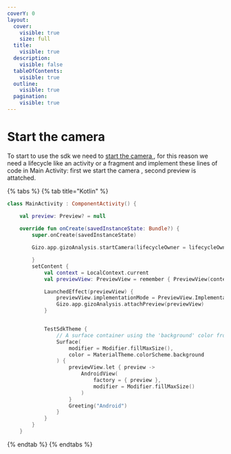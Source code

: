 ```yaml
---
coverY: 0
layout:
  cover:
    visible: true
    size: full
  title:
    visible: true
  description:
    visible: false
  tableOfContents:
    visible: true
  outline:
    visible: true
  pagination:
    visible: true
---
```


# Start the camera

To start to use the sdk we need to [start the camera ](start-the-camera.md), for this reason we need a lifecycle like an activity or a fragment and implement these lines of code in Main Activity: first we start the camera , second preview is attatched.

{% tabs %}
{% tab title="Kotlin" %}
```kotlin
class MainActivity : ComponentActivity() {

    val preview: Preview? = null
    
    override fun onCreate(savedInstanceState: Bundle?) {
        super.onCreate(savedInstanceState)

        Gizo.app.gizoAnalysis.startCamera(lifecycleOwner = lifecycleOwner) {

        }
        setContent {
            val context = LocalContext.current
            val previewView: PreviewView = remember { PreviewView(context) }

            LaunchedEffect(previewView) {
                previewView.implementationMode = PreviewView.ImplementationMode.COMPATIBLE
                Gizo.app.gizoAnalysis.attachPreview(previewView)
            }


            TestSdkTheme {
                // A surface container using the 'background' color from the theme
                Surface(
                    modifier = Modifier.fillMaxSize(),
                    color = MaterialTheme.colorScheme.background
                ) {
                    previewView.let { preview ->
                        AndroidView(
                            factory = { preview },
                            modifier = Modifier.fillMaxSize()
                        )
                    }
                    Greeting("Android")
                }
            }
        }
    }

```
{% endtab %}
{% endtabs %}
